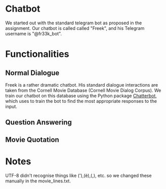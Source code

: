 # Chatbot

We started out with the standard telegram bot as proposed in the assignment. Our chatbot is called called "Freek", and his Telegram username is "@fr33k_bot".

# Functionalities

## Normal Dialogue
Freek is a rather dramatic chatbot. His standard dialogue interactions are taken from the Cornell Movie Database (Cornell Movie Dialog Corpus). We train our chatbot on this database using the Python package [Chatterbot](https://pypi.python.org/pypi/ChatterBot/0.4.3), which uses  to train the bot to find the most appropriate responses to the input. 

## Question Answering


## Movie Quotation

# Notes
UTF-8 didn't recognise things like ('),(è),(,), etc. so we changed these manually in the movie_lines.txt.
